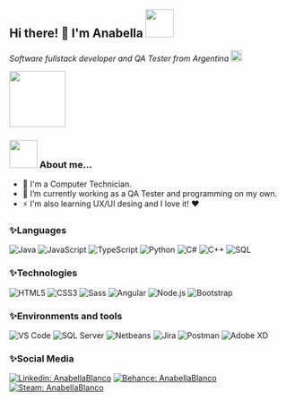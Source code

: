 <h2> Hi there! 👋 I'm Anabella <img src="https://media.giphy.com/media/VgCDAzcKvsR6OM0uWg/giphy.gif" width="50"></h2>
<p><em> Software fullstack developer and QA Tester from Argentina </em><img src="https://upload.wikimedia.org/wikipedia/commons/0/02/AR-Argentina-Flag-icon.png" width=20></p>

<img src="https://c.tenor.com/BT6SV4XT52AAAAAM/me-it.gif" width="100">

### <img src="https://media.giphy.com/media/mGcNjsfWAjY5AEZNw6/giphy.gif" width="50"> About me...
- 🚀 I'm a Computer Technician.
- 🌱 I’m currently working as a QA Tester and programming on my own.
- ⚡ I'm also learning UX/UI desing and I love it! ❤

### ✨Languages

![Java](https://img.shields.io/badge/-Java-000?&logo=Java&logoColor=007396)
![JavaScript](https://img.shields.io/badge/-JavaScript-000?&logo=JavaScript)
![TypeScript](https://img.shields.io/badge/-TypeScript-000?&logo=TypeScript)
![Python](https://img.shields.io/badge/-Python-000?&logo=Python)
![C#](https://img.shields.io/badge/-C%23-000?logo=dotnet&logoColor=512BD4)
![C++](https://img.shields.io/badge/-C++-000?&logo=c%2b%2b&logoColor=00599C)
![SQL](https://img.shields.io/badge/-SQL-000?&logo=MySQL)

### ✨Technologies
![HTML5](https://img.shields.io/badge/-HTML5-000?&logo=html5&logoColor=E34F26)
![CSS3](https://img.shields.io/badge/-CSS3-000?&logo=css3&logoColor=1572B6)
![Sass](https://img.shields.io/badge/-Sass-000?&logo=sass&logoColor=CC6699)
![Angular](https://img.shields.io/badge/-Angular-000?&logo=angular&logoColor=DD0031)
![Node.js](https://img.shields.io/badge/-Node.js-000?&logo=node.js)
![Bootstrap](https://img.shields.io/badge/-Bootstrap-000?&logo=bootstrap&logoColor=7952B3)

### ✨Environments and tools
![VS Code](https://img.shields.io/badge/-VS%20Code-000?&logo=visualstudiocode&logoColor=007ACC)
![SQL Server](https://img.shields.io/badge/-SQL%20Server-000?&logo=microsoftsqlserver&logoColor=CC2927)
![Netbeans](https://img.shields.io/badge/-Netbeans-000?&logo=apachenetbeanside&logoColor=1B6AC6)
![Jira](https://img.shields.io/badge/-Jira-000?&logo=jira&logoColor=0052CC)
![Postman](https://img.shields.io/badge/-Postman-000?&logo=postman&logoColor=FF6C37)
![Adobe XD](https://img.shields.io/badge/-Adobe%20XD-000?&logo=adobexd&logoColor=FF61F6)

### ✨Social Media
[![Linkedin: AnabellaBlanco](https://img.shields.io/badge/-Anabella%20Blanco-blue?style=flat-square&logo=Linkedin&logoColor=white&link=https://www.linkedin.com/in/anabella-estrella-blanco/)](https://www.linkedin.com/in/anabella-estrella-blanco/)
[![Behance: AnabellaBlanco](https://img.shields.io/badge/-Anabella%20Blanco-1769FF?style=flat-square&logo=Behance&logoColor=white&link=https://www.behance.net/anabellaestrella/)](https://www.behance.net/anabellaestrella/)
[![Steam: AnabellaBlanco](https://img.shields.io/badge/-AnabellaEstrella-000000?style=flat-square&logo=Steam&logoColor=white&link=https://steamcommunity.com/id/AnabellaEstrella/)](https://steamcommunity.com/id/AnabellaEstrella/)

